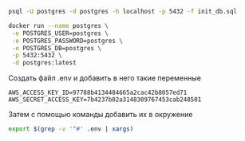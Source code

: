 ```sh
psql -U postgres -d postgres -h localhost -p 5432 -f init_db.sql
```

```sh
docker run --name postgres \
 -e POSTGRES_USER=postgres \
 -e POSTGRES_PASSWORD=postgres \
 -e POSTGRES_DB=postgres \
 -p 5432:5432 \
 -d postgres:latest
```

Создать файл .env и добавить в него такие переменные
```
AWS_ACCESS_KEY_ID=97788b4134484665a2cac42b8057ed71
AWS_SECRET_ACCESS_KEY=7b4237b02a3148309767453cab248501
```

Затем с помощью команды добавить их в окружение
```sh
export $(grep -v '^#' .env | xargs)
```